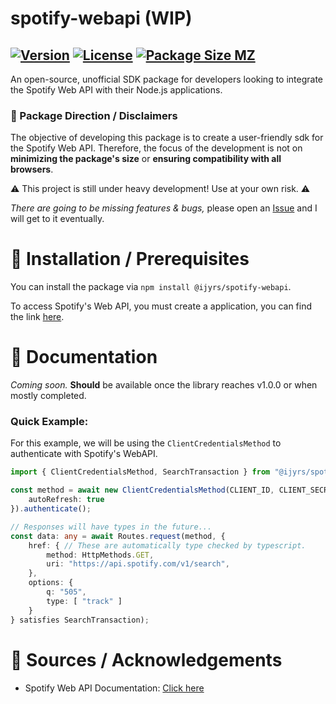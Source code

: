 # spotify-webapi (WIP)
[![Version](https://img.shields.io/npm/v/@ijyrs/spotify-webapi.svg)](https://www.npmjs.com/package/@ijyrs/spotify-webapi)
[![License](https://img.shields.io/npm/l/@ijyrs/spotify-webapi)]()
[![Package Size MZ](https://img.shields.io/bundlephobia/minzip/@ijyrs/spotify-webapi)]()
---

An open-source, unofficial SDK package for developers looking to integrate the Spotify Web API with their Node.js applications.

### 📝 Package Direction / Disclaimers

The objective of developing this package is to create a user-friendly sdk for the Spotify Web API. Therefore, the focus of the development is not on **minimizing the package's size** or **ensuring compatibility with all browsers**.

⚠️ This project is still under heavy development! Use at your own risk. ⚠️

*There are going to be missing features & bugs,* please open an [Issue]() and I will get to it eventually.

# 💾 Installation / Prerequisites

You can install the package via `npm install @ijyrs/spotify-webapi`.

To access Spotify's Web API, you must create a application, you can find the link [here]().

# 🎫 Documentation

*Coming soon.* **Should** be available once the library reaches v1.0.0 or when mostly completed.

### Quick Example:

For this example, we will be using the `ClientCredentialsMethod` to authenticate with Spotify's WebAPI.

```typescript
import { ClientCredentialsMethod, SearchTransaction } from "@ijyrs/spotify-webapi";

const method = await new ClientCredentialsMethod(CLIENT_ID, CLIENT_SECRET, {
    autoRefresh: true
}).authenticate();

// Responses will have types in the future...
const data: any = await Routes.request(method, {
    href: { // These are automatically type checked by typescript.
        method: HttpMethods.GET,
        uri: "https://api.spotify.com/v1/search",
    },
    options: {
        q: "505",
        type: [ "track" ]
    }
} satisfies SearchTransaction);
```

# 🙌 Sources / Acknowledgements

- Spotify Web API Documentation: [Click here](https://developer.spotify.com/documentation/web-api)
